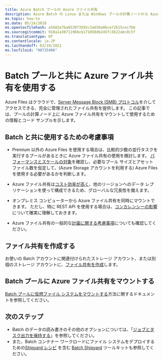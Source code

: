 ```yaml
---
title: Azure Batch プールの Azure ファイル共有
description: Azure Batch の Linux または Windows プールの計算ノードから Azure Files 共有をマウントする方法
ms.topic: how-to
ms.date: 05/24/2018
ms.openlocfilehash: e5682e7ba853973592c3a650a06ce72615cec7b6
ms.sourcegitcommit: 910a1a38711966cb171050db245fc3b22abc8c5f
ms.translationtype: HT
ms.contentlocale: ja-JP
ms.lasthandoff: 03/19/2021
ms.locfileid: "98735496"
---
```

# <a name="use-an-azure-file-share-with-a-batch-pool"></a>Batch プールと共に Azure ファイル共有を使用する

Azure Files はクラウドで、[Server Message Block (SMB) プロトコル](../storage/files/storage-files-introduction.md)を介してアクセスできる、完全に管理されたファイル共有を提供します。 この記事では、プールの計算ノード上に Azure ファイル共有をマウントして使用するための情報とコード サンプルを示します。

## <a name="considerations-for-use-with-batch"></a>Batch と共に使用するための考慮事項

* Premium 以外の Azure Files を使用する場合は、比較的少数の並行タスクを実行するプールがあるときに Azure ファイル共有の使用を検討します。 [パフォーマンスとスケールの対象](../storage/files/storage-files-scale-targets.md)を確認し、必要なプール サイズとアセット ファイル数を仮定して、(Azure Storage アカウントを利用する) Azure Files を使用する必要があるかを判断します。 

* Azure ファイル共有は[コスト効率が高く](https://azure.microsoft.com/pricing/details/storage/files/)、他のリージョンへのデータ レプリケーションを使って構成できるため、グローバルな冗長性を備えます。 

* オンプレミス コンピューターから Azure ファイル共有を同時にマウントできます。 ただし、特に REST API を使用する場合は、[コンカレンシーの影響](../storage/blobs/concurrency-manage.md)について確実に理解しておきます。

* Azure ファイル共有の一般的な[計画に関する考慮事項](../storage/files/storage-files-planning.md)についても確認してください。


## <a name="create-a-file-share"></a>ファイル共有を作成する

お使いの Batch アカウントに関連付けられたストレージ アカウント、または別個のストレージ アカウントに、[ファイル共有を作成](../storage/files/storage-how-to-create-file-share.md)します。

## <a name="mount-an-azure-file-share-on-a-batch-pool"></a>Batch プールに Azure ファイル共有をマウントする

[Batch プールに仮想ファイル システムをマウントする](virtual-file-mount.md)方法に関するドキュメントを参照してください。

## <a name="next-steps"></a>次のステップ

* Batch のデータの読み書きのその他のオプションについては、「[ジョブとタスク出力を保持する](batch-task-output.md)」を参照してください。
* また、Batch コンテナー ワークロードにファイル システムをデプロイするための[Shipyard レシピ](https://github.com/Azure/batch-shipyard/tree/master/recipes) を含む [Batch Shipyard](https://github.com/Azure/batch-shipyard) ツールキットも参照してください。